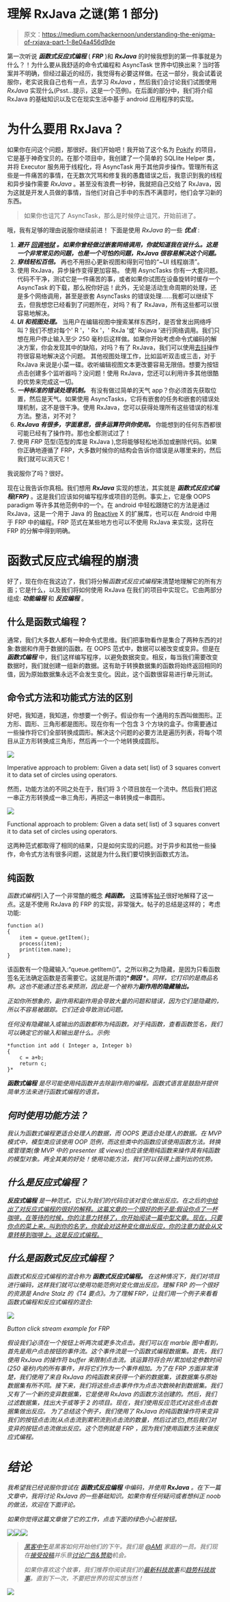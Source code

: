 # 理解 RxJava 之谜(第 1 部分)

> 原文：<https://medium.com/hackernoon/understanding-the-enigma-of-rxjava-part-1-8e04a456d9de>

第一次听说 ***函数式反应式编程*** ( ***FRP*** )和 ***RxJava*** 的时候我想到的第一件事就是为什么？！为什么要从我舒适的命令式编程和 AsyncTask 世界中切换出来？当时答案并不明确，但经过最近的经历，我觉得有必要这样做。在这一部分，我会试着说服你，老实说我自己也有一点，去学习 *RxJava* ，然后我们会讨论我们试图使用 *RxJava* 实现什么(Psst…提示，这是一个范例)。在后面的部分中，我们将介绍 RxJava 的基础知识以及它在现实生活中基于 android 应用程序的实现。

# 为什么要用 RxJava？

如果你在问这个问题，那很好。我们开始吧！我开始了这个名为 [Pokify](https://github.com/GauravChaddha1996/Pokify) 的项目，它是基于神奇宝贝的。在那个项目中，我创建了一个简单的 SQLlite Helper 类，并将 Executor 服务用于线程化，将 AsyncTask 用于其他异步操作。管理所有这些是一件痛苦的事情，在无数次咒骂和修复我的愚蠢错误之后，我意识到我的线程和异步操作需要 *RxJava* 。甚至没有浪费一秒钟，我就把自己交给了 RxJava，因为这就是开发人员做的事情，当他们对自己手中的东西不满意时，他们会学习新的东西。

> 如果你也诅咒了 AsyncTask，那么是时候停止诅咒，开始前进了。

哦，我有足够的理由说服你继续前进！
下面是使用 *RxJava* 的一些 ***优点*** :

1.  ***避开*** [***回调地狱***](https://www.quora.com/What-is-callback-hell) ***。如果你曾经做过嵌套网络调用，你就知道我在说什么。这是一个非常常见的问题，也是一个可怕的问题，RxJava 很容易解决这个问题。***
2.  ***穿线轻松百倍。***
    再也不用担心更新视图和得到可怕的“~UI 线程崩溃”。
3.  使用 RxJava，异步操作变得更加容易。
    使用 AsyncTasks 你有一大套问题。代码不干净，测试它是一件痛苦的事，或者如果你试图在设备旋转时缓存一个 AsyncTask 的下载，那么祝你好运！此外，无论是活动生命周期的处理，还是多个网络调用，甚至是嵌套 AsyncTasks 的错误处理……我都可以继续下去，但我想您已经看到了问题所在，对吗？有了 RxJava，所有这些都可以很容易地解决。
4.  ***UI 和视图处理。***
    当用户在编辑视图中搜索某样东西时，是否曾发出网络呼叫？我们不想对每个' R '，' Rx '，' RxJa '或' Rxjava '进行网络调用。我们只想在用户停止输入至少 250 毫秒后这样做。如果你开始考虑命令式编码的解决方案，你会发现其中的缺陷，对吗？有了 RxJava，我们可以使用[去抖](http://reactivex.io/documentation/operators/debounce.html)操作符很容易地解决这个问题。
    其他视图处理工作，比如监听双击或三击，对于 RxJava 来说是小菜一碟。收听编辑视图文本更改要容易无限倍。想要为按钮点击创建多个监听器吗？没问题！使用 RxJava，您还可以利用许多其他很酷的优势来完成这一切。
5.  ***一种标准的错误处理机制。***
    有没有做过简单的天气 app？你必须首先获取位置，然后是天气。如果使用 AsyncTasks，它将有嵌套的任务和嵌套的错误处理机制，这不是很干净。使用 RxJava，您可以获得处理所有这些错误的标准方法。整洁，对不对？
6.  ***RxJava 有很多，字面意思，很多运算符供你使用。***
    你能想到的任何东西都很可能已经有了操作符。那也全都测试过了！
7.  使用 *FRP* 范型(范型的库是 RxJava ),您将能够轻松地添加或删除代码。如果你正确地遵循了 FRP，大多数时候你的结构会告诉你错误是从哪里来的，然后我们就可以消灭它！

我说服你了吗？很好。

现在让我告诉你真相。我们想用 ***RxJava*** 实现的想法，其实就是 ***函数式反应式编程(FRP)*** 。这是我们应该如何编写程序或项目的范例。事实上，它是像 OOPS paradigm 等许多其他范例中的一个。在 android 中轻松跟随它的方法是通过 RxJava，这是一个用于 Java 的 [Reactive](http://reactivex.io/) X 的扩展库，也可以在 Android 中用于 FRP 中的编程。FRP 范式在某些地方也可以不使用 RxJava 来实现，这将在 FRP 的分解中得到明确。

# 函数式反应式编程的崩溃

好了，现在你在我这边了，我们将分解*函数式反应式编程*来清楚地理解它的所有方面；它是什么，以及我们将如何使用 RxJava 在我们的项目中实现它。它由两部分组成: ***功能编程*** 和 ***反应编程*** 。

## 什么是函数式编程？

通常，我们大多数人都有一种命令式思维。我们把事物看作是集合了两种东西的对象:数据和作用于数据的函数。在 OOPS 范式中，数据可以被改变或变异。但是在 ***函数式编程*** 中，我们这样编写程序，以避免数据突变。相反，每当我们需要改变数据时，我们就创建一组新的数据。这有助于转换数据集的函数将始终返回相同的值，因为原始数据集永远不会发生变化。因此，这个函数很容易进行单元测试。

## 命令式方法和功能式方法的区别

好吧，我知道，我知道，你想要一个例子。假设你有一个通用的东西叫做图形。正方形、圆形、三角形都是图形。现在你有一个包含 3 个方块的盒子。你需要通过一些操作将它们全部转换成圆形。解决这个问题的必要方法是遍历列表，将每个项目从正方形转换成三角形，然后再一个一个地转换成圆形。

![](img/8c0ba3407df21e51ecf3fb72080f622a.png)

Imperative approach to problem: Given a data set( list) of 3 squares convert it to data set of circles using operators.

然而，功能方法的不同之处在于，我们将 3 个项目放在一个流中。然后我们把这一串正方形转换成一串三角形，再把这一串转换成一串圆形。

![](img/9859d0c749a3e880fbbdc1fe1beadd2c.png)

Functional approach to problem: Given a data set( list) of 3 squares convert it to data set of circles using operators.

这两种范式都取得了相同的结果，只是如何实现的问题。对于异步和其他一些操作，命令式方法有很多问题，这就是为什么我们要切换到函数式方法。

## 纯函数

*函数式编程*引入了一个非常酷的概念 ***纯函数。*** 这篇博客[帖子](http://blog.jenkster.com/2015/12/what-is-functional-programming.html)很好地解释了这一点。这是不使用 RxJava 的 FRP 的实现，非常强大。帖子的总结是这样的；
考虑功能:

```
function a()
{
    item = queue.getItem();
    process(item);
    print(item.name);
}
```

该函数有一个隐藏输入:“queue.getItem()”。之所以称之为隐藏，是因为只看函数签名无法确定函数是否需要它。这就是所谓的****侧因*** *。*同样，它打印的是商品名称。这也不能通过签名来预测，因此是一个被称为**副作用的隐藏输出。***

*正如你所想象的，副作用和副作用会导致大量的问题和错误，因为它们是隐藏的，所以不容易被跟踪。它们还会导致测试问题。*

*任何没有隐藏输入或输出的函数都称为纯函数。对于纯函数，查看函数签名，我们可以确定它的输入和输出是什么。示例:*

```
*function int add ( Integer a, Integer b) 
{
    c = a+b;
    return c;
}*
```

****函数式编程*** 是尽可能使用纯函数并去除副作用的编程。函数式语言是鼓励并提供简单方法来进行函数式编程的语言。*

## *何时使用功能方法？*

*我认为函数式编程更适合处理人的数据，而 OOPS 更适合处理人的数据。在 MVP 模式中，模型类应该使用 OOP 范例，而这些类中的函数应该使用函数方法。转换或管理类(像 MVP 中的 presenter 或 views)也应该使用纯函数来操作具有纯函数的模型对象。两全其美的好处！使用功能方法，我们可以获得上面列出的优势。*

## *什么是反应式编程？*

****反应式编程*** 是一种范式，它认为我们的代码应该对变化做出反应。在之后的[中给出了对反应式编程的很好的解释。这篇文章的一个很好的例子是:假设你点了一杯咖啡，在等待的时候，你的注意力转移了，你开始阅读一篇中型文章。现在，只要你点的菜上来，叫到你的名字，你就会对这种变化做出反应，你的注意力就会从文章转移到咖啡上。这是反应式编程。](https://edgecoders.com/how-to-explain-reactive-programming-to-a-5-year-old-e802c5385aee#.iqzs91ibd)*

## *什么是函数式反应式编程？*

*函数式和反应式编程的混合称为 ***函数式反应式编程。*** 在这种情况下，我们对项目进行编码，这样我们就可以使用功能范例对变化做出反应。理解 FRP 的一个很好的资源是 Andre Stalz 的《T4 要点》。为了理解 FRP，让我们用一个例子来看看函数式编程和反应式编程的混合:*

*![](img/2ed7d7bbbb9da435e88ff9b191811727.png)*

*Button click stream example for FRP*

*假设我们必须在一个按钮上听两次或更多次点击。我们可以在 marble 图中看到，首先是用户点击按钮的事件流。这个事件流是一个函数式编程数据集。首先，我们使用 RxJava 的操作符 buffer 来限制点击流。该运算符将合并/累加给定参数时间(250 毫秒)内的所有事件，并将它们作为一个事件相加。为了在 *FRP* 方面非常清楚，我们使用了来自 *RxJava* 的纯函数来获得一个新的数据集，该数据集与原始数据集有所不同。接下来，我们将这些点击事件作为点击次数映射到数据集。我们又有了一个新的变异数据集，它是使用 *RxJava* 的函数方法创建的。然后，我们过滤数据集，找出大于或等于 2 的项目。现在，我们使用反应范式对这些点击数据集做出反应。
为了总结这个例子，我们使用了 *RxJava* 的纯函数操作符来变异我们的按钮点击流(从点击流到累积流到点击流的数量，然后过滤它),然后我们对变异的按钮点击流做出反应。这个范例就是 *FRP* ，因为我们使用函数方法来做反应式编程。*

# *结论*

*我希望我已经说服你尝试在 ***函数式反应编程*** 中编码，并使用 ***RxJava*** 。在下一篇文章中，我将讨论 RxJava 的一些基础知识。如果你有任何疑问或者想纠正 noob 的做法，欢迎在下面评论。*

*如果你觉得这篇文章做了它的工作，点击下面的绿色小心脏按钮。*

*[![](img/50ef4044ecd4e250b5d50f368b775d38.png)](http://bit.ly/HackernoonFB)**[![](img/979d9a46439d5aebbdcdca574e21dc81.png)](https://goo.gl/k7XYbx)**[![](img/2930ba6bd2c12218fdbbf7e02c8746ff.png)](https://goo.gl/4ofytp)*

> *[黑客中午](http://bit.ly/Hackernoon)是黑客如何开始他们的下午。我们是 [@AMI](http://bit.ly/atAMIatAMI) 家庭的一员。我们现在[接受投稿](http://bit.ly/hackernoonsubmission)并乐意[讨论广告&赞助](mailto:partners@amipublications.com)机会。*
> 
> *如果你喜欢这个故事，我们推荐你阅读我们的[最新科技故事](http://bit.ly/hackernoonlatestt)和[趋势科技故事](https://hackernoon.com/trending)。直到下一次，不要把世界的现实想当然！*

*[![](img/be0ca55ba73a573dce11effb2ee80d56.png)](https://goo.gl/Ahtev1)*